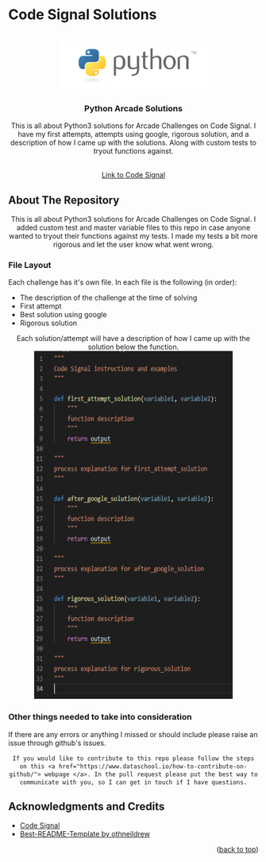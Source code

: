 # Code Signal Solutions
<div id="top"></div>

<!-- Code Signal Logo -->
<br />
<div align="center">
  <a href="https://www.python.org/download/releases/3.0/">
    <img src="https://github.com/mikayla-kosmala/code-signal-solutions/blob/main/images/python-logo-master-v3-TM.png" alt="Logo" width="300" height="100">
  </a>

<h3 align="center">Python Arcade Solutions</h3>
This is all about Python3 solutions for Arcade Challenges on Code Signal. I have my first attempts, attempts using google, rigorous solution, and a description of how I came up with the solutions. Along with custom tests to tryout functions against.
  <p align="center">
    
</br>  <a href="https://codesignal.com/">Link to Code Signal</a>

<!-- ABOUT THE REPO -->
<h2 align="left">About The Repository</h2>
<p align="center">
   This is all about Python3 solutions for Arcade Challenges on Code Signal. I added custom test and master variable files to this repo in case anyone wanted to tryout their functions against my tests. I made my tests a bit more rigorous and let the user know what went wrong.
</p>

<h3 align="left">File Layout</h3>
<p align="left">
   Each challenge has it's own file. In each file is the following (in order):
   <ul>
        <li align="left">The description of the challenge at the time of solving</li>
        <li align="left">First attempt</li>
        <li align="left">Best solution using google</li>
        <li align="left">Rigorous solution</li>
    </ul>
    Each solution/attempt will have a description of how I came up with the solution below the function.
    <img src="https://github.com/mikayla-kosmala/code-signal-solutions/blob/main/images/python3-file-layout.png" width="400" height="700">
</p>

<h3 align="left">Other things needed to take into consideration</h3>
<p align="left">
    If there are any errors or anything I missed or should include please raise an issue through github's issues. 

    If you would like to contribute to this repo please follow the steps on this <a href="https://www.dataschool.io/how-to-contribute-on-github/"> webpage </a>. In the pull request please put the best way to communicate with you, so I can get in touch if I have questions.
</p>

<!-- ACKNOWLEDGMENTS -->
<h2 align="left">Acknowledgments and Credits</h2>
<ul>
  <li align="left"><a href="https://codesignal.com/">Code Signal</a></li>
  <li align="left"><a href="https://github.com/othneildrew/Best-README-Template">Best-README-Template by othneildrew</a></li>
</ul>
<p align="right">(<a href="#top">back to top</a>)</p>
